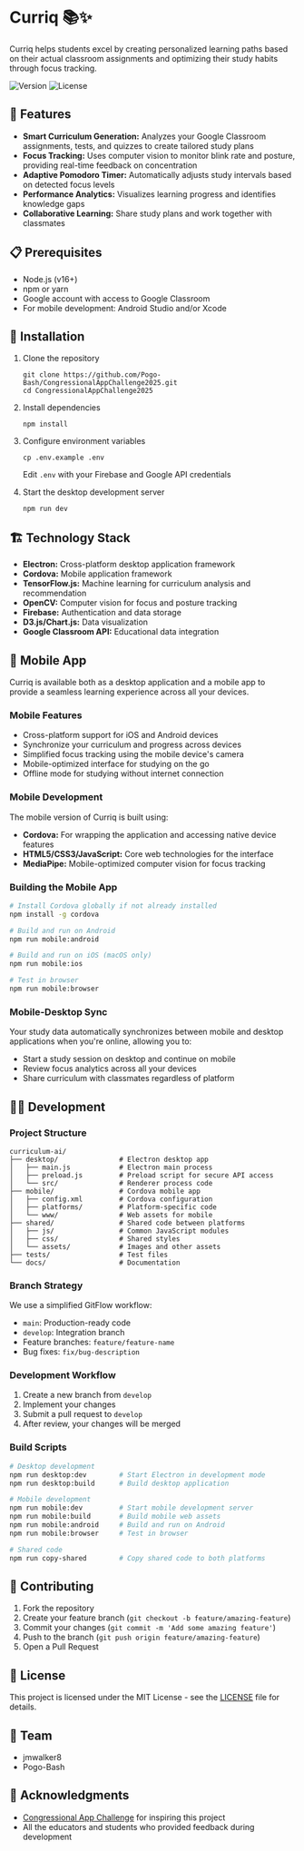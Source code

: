 # Curriq 📚✨

Curriq helps students excel by creating personalized learning paths based on their actual classroom assignments and optimizing their study habits through focus tracking.

![Version](https://img.shields.io/badge/version-0.1.0-blue)
![License](https://img.shields.io/badge/license-MIT-green)

## 🚀 Features

- **Smart Curriculum Generation:** Analyzes your Google Classroom assignments, tests, and quizzes to create tailored study plans
- **Focus Tracking:** Uses computer vision to monitor blink rate and posture, providing real-time feedback on concentration
- **Adaptive Pomodoro Timer:** Automatically adjusts study intervals based on detected focus levels
- **Performance Analytics:** Visualizes learning progress and identifies knowledge gaps
- **Collaborative Learning:** Share study plans and work together with classmates

## 📋 Prerequisites

- Node.js (v16+)
- npm or yarn
- Google account with access to Google Classroom
- For mobile development: Android Studio and/or Xcode

## 🔧 Installation

1. Clone the repository

   ```
   git clone https://github.com/Pogo-Bash/CongressionalAppChallenge2025.git
   cd CongressionalAppChallenge2025
   ```

2. Install dependencies

   ```
   npm install
   ```

3. Configure environment variables

   ```
   cp .env.example .env
   ```

   Edit `.env` with your Firebase and Google API credentials

4. Start the desktop development server
   ```
   npm run dev
   ```

## 🏗️ Technology Stack

- **Electron:** Cross-platform desktop application framework
- **Cordova:** Mobile application framework
- **TensorFlow.js:** Machine learning for curriculum analysis and recommendation
- **OpenCV:** Computer vision for focus and posture tracking
- **Firebase:** Authentication and data storage
- **D3.js/Chart.js:** Data visualization
- **Google Classroom API:** Educational data integration

## 📱 Mobile App

Curriq is available both as a desktop application and a mobile app to provide a seamless learning experience across all your devices.

### Mobile Features

- Cross-platform support for iOS and Android devices
- Synchronize your curriculum and progress across devices
- Simplified focus tracking using the mobile device's camera
- Mobile-optimized interface for studying on the go
- Offline mode for studying without internet connection

### Mobile Development

The mobile version of Curriq is built using:
- **Cordova:** For wrapping the application and accessing native device features
- **HTML5/CSS3/JavaScript:** Core web technologies for the interface
- **MediaPipe:** Mobile-optimized computer vision for focus tracking

### Building the Mobile App

```bash
# Install Cordova globally if not already installed
npm install -g cordova

# Build and run on Android
npm run mobile:android

# Build and run on iOS (macOS only)
npm run mobile:ios

# Test in browser
npm run mobile:browser
```

### Mobile-Desktop Sync

Your study data automatically synchronizes between mobile and desktop applications when you're online, allowing you to:
- Start a study session on desktop and continue on mobile
- Review focus analytics across all your devices
- Share curriculum with classmates regardless of platform

## 👩‍💻 Development

### Project Structure

```
curriculum-ai/
├── desktop/               # Electron desktop app
│   ├── main.js            # Electron main process
│   ├── preload.js         # Preload script for secure API access
│   └── src/               # Renderer process code
├── mobile/                # Cordova mobile app
│   ├── config.xml         # Cordova configuration
│   ├── platforms/         # Platform-specific code
│   └── www/               # Web assets for mobile
├── shared/                # Shared code between platforms
│   ├── js/                # Common JavaScript modules
│   ├── css/               # Shared styles
│   └── assets/            # Images and other assets
├── tests/                 # Test files
└── docs/                  # Documentation
```

### Branch Strategy

We use a simplified GitFlow workflow:

- `main`: Production-ready code
- `develop`: Integration branch
- Feature branches: `feature/feature-name`
- Bug fixes: `fix/bug-description`

### Development Workflow

1. Create a new branch from `develop`
2. Implement your changes
3. Submit a pull request to `develop`
4. After review, your changes will be merged

### Build Scripts

```bash
# Desktop development
npm run desktop:dev        # Start Electron in development mode
npm run desktop:build      # Build desktop application

# Mobile development
npm run mobile:dev         # Start mobile development server
npm run mobile:build       # Build mobile web assets
npm run mobile:android     # Build and run on Android
npm run mobile:browser     # Test in browser

# Shared code
npm run copy-shared        # Copy shared code to both platforms
```

## 🤝 Contributing

1. Fork the repository
2. Create your feature branch (`git checkout -b feature/amazing-feature`)
3. Commit your changes (`git commit -m 'Add some amazing feature'`)
4. Push to the branch (`git push origin feature/amazing-feature`)
5. Open a Pull Request

## 📄 License

This project is licensed under the MIT License - see the [LICENSE](LICENSE) file for details.

## 👥 Team

- jmwalker8 
- Pogo-Bash 

## 🙏 Acknowledgments

- [Congressional App Challenge](https://www.congressionalappchallenge.us/) for inspiring this project
- All the educators and students who provided feedback during development
